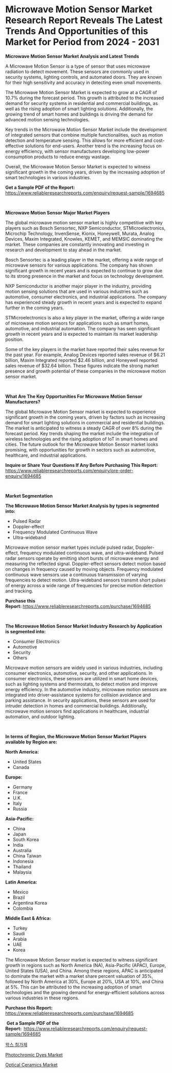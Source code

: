 <p><h1>Microwave Motion Sensor Market Research Report Reveals The Latest Trends And Opportunities of this Market for Period from 2024 - 2031</h1></p><p><strong>Microwave Motion Sensor Market Analysis and Latest Trends</strong></p>
<p><p>A Microwave Motion Sensor is a type of sensor that uses microwave radiation to detect movement. These sensors are commonly used in security systems, lighting controls, and automated doors. They are known for their high sensitivity and accuracy in detecting even small movements.</p><p>The Microwave Motion Sensor Market is expected to grow at a CAGR of 10.7% during the forecast period. This growth is attributed to the increased demand for security systems in residential and commercial buildings, as well as the rising adoption of smart lighting solutions. Additionally, the growing trend of smart homes and buildings is driving the demand for advanced motion sensing technologies.</p><p>Key trends in the Microwave Motion Sensor Market include the development of integrated sensors that combine multiple functionalities, such as motion detection and temperature sensing. This allows for more efficient and cost-effective solutions for end-users. Another trend is the increasing focus on energy efficiency, with sensor manufacturers developing low-power consumption products to reduce energy wastage.</p><p>Overall, the Microwave Motion Sensor Market is expected to witness significant growth in the coming years, driven by the increasing adoption of smart technologies in various industries.</p></p>
<p><strong>Get a Sample PDF of the Report:&nbsp;</strong> <a href="https://www.reliableresearchreports.com/enquiry/request-sample/1694685">https://www.reliableresearchreports.com/enquiry/request-sample/1694685</a></p>
<p>&nbsp;</p>
<p><strong>Microwave Motion Sensor Major Market Players</strong></p>
<p><p>The global microwave motion sensor market is highly competitive with key players such as Bosch Sensortec, NXP Semiconductor, STMicroelectronics, Microchip Technology, InvenSense, Kionix, Honeywell, Murata, Analog Devices, Maxim Integrated, Knowles, KEMET, and MEMSIC dominating the market. These companies are constantly innovating and investing in research and development to stay ahead in the market.</p><p>Bosch Sensortec is a leading player in the market, offering a wide range of microwave sensors for various applications. The company has shown significant growth in recent years and is expected to continue to grow due to its strong presence in the market and focus on technology development.</p><p>NXP Semiconductor is another major player in the industry, providing motion sensing solutions that are used in various industries such as automotive, consumer electronics, and industrial applications. The company has experienced steady growth in recent years and is expected to expand further in the coming years.</p><p>STMicroelectronics is also a key player in the market, offering a wide range of microwave motion sensors for applications such as smart homes, automotive, and industrial automation. The company has seen significant growth in recent years and is expected to maintain its market leadership position.</p><p>Some of the key players in the market have reported their sales revenue for the past year. For example, Analog Devices reported sales revenue of $6.21 billion, Maxim Integrated reported $2.46 billion, and Honeywell reported sales revenue of $32.64 billion. These figures indicate the strong market presence and growth potential of these companies in the microwave motion sensor market.</p></p>
<p>&nbsp;</p>
<p><strong>What Are The Key Opportunities For Microwave Motion Sensor Manufacturers?</strong></p>
<p><p>The global Microwave Motion Sensor market is expected to experience significant growth in the coming years, driven by factors such as increasing demand for smart lighting solutions in commercial and residential buildings. The market is anticipated to witness a steady CAGR of over 8% during the forecast period. Key trends shaping the market include the integration of wireless technologies and the rising adoption of IoT in smart homes and cities. The future outlook for the Microwave Motion Sensor market looks promising, with opportunities for growth in sectors such as automotive, healthcare, and industrial applications.</p></p>
<p><strong>Inquire or Share Your Questions If Any Before Purchasing This Report:</strong> <a href="https://www.reliableresearchreports.com/enquiry/pre-order-enquiry/1694685">https://www.reliableresearchreports.com/enquiry/pre-order-enquiry/1694685</a></p>
<p>&nbsp;</p>
<p><strong>Market Segmentation</strong></p>
<p><strong>The Microwave Motion Sensor Market Analysis by types is segmented into:</strong></p>
<p><ul><li>Pulsed Radar</li><li>Doppler-effect</li><li>Frequency Modulated Continuous Wave</li><li>Ultra-wideband</li></ul></p>
<p><p>Microwave motion sensor market types include pulsed radar, Doppler-effect, frequency modulated continuous wave, and ultra-wideband. Pulsed radar sensors operate by emitting short bursts of microwave energy and measuring the reflected signal. Doppler-effect sensors detect motion based on changes in frequency caused by moving objects. Frequency modulated continuous wave sensors use a continuous transmission of varying frequencies to detect motion. Ultra-wideband sensors transmit short pulses of energy across a wide range of frequencies for precise motion detection and tracking.</p></p>
<p><strong>Purchase this Report:&nbsp;</strong><a href="https://www.reliableresearchreports.com/purchase/1694685">https://www.reliableresearchreports.com/purchase/1694685</a></p>
<p>&nbsp;</p>
<p><strong>The Microwave Motion Sensor Market Industry Research by Application is segmented into:</strong></p>
<p><ul><li>Consumer Electronics</li><li>Automotive</li><li>Security</li><li>Others</li></ul></p>
<p><p>Microwave motion sensors are widely used in various industries, including consumer electronics, automotive, security, and other applications. In consumer electronics, these sensors are utilized in smart home devices, such as lighting systems and thermostats, to detect motion and improve energy efficiency. In the automotive industry, microwave motion sensors are integrated into driver-assistance systems for collision avoidance and parking assistance. In security applications, these sensors are used for intruder detection in homes and commercial buildings. Additionally, microwave motion sensors find applications in healthcare, industrial automation, and outdoor lighting.</p></p>
<p>&nbsp;</p>
<p><strong>In terms of Region, the Microwave Motion Sensor Market Players available by Region are:</strong></p>
<p>
    <p> <strong> North America: </strong>
        <ul>
            <li>United States</li>
            <li>Canada</li>
        </ul>
        </p> 
    <p> <strong> Europe: </strong>
        <ul>
            <li>Germany</li>
            <li>France</li>
            <li>U.K.</li>
            <li>Italy</li>
            <li>Russia</li>
        </ul>
        </p> 
    <p> <strong> Asia-Pacific: </strong>
        <ul>
            <li>China</li>
            <li>Japan</li>
            <li>South Korea</li>
            <li>India</li>
            <li>Australia</li>
            <li>China Taiwan</li>
            <li>Indonesia</li>
            <li>Thailand</li>
            <li>Malaysia</li>
        </ul>
        </p> 
    <p> <strong> Latin America: </strong>
        <ul>
            <li>Mexico</li>
            <li>Brazil</li>
            <li>Argentina Korea</li>
            <li>Colombia</li>
        </ul>
        </p> 
    <p> <strong> Middle East & Africa: </strong>
        <ul>
            <li>Turkey</li>
            <li>Saudi</li>
            <li>Arabia</li>
            <li>UAE</li>
            <li>Korea</li>
        </ul>
    </p>
    </p>
<p><p>The Microwave Motion Sensor market is expected to witness significant growth in regions such as North America (NA), Asia-Pacific (APAC), Europe, United States (USA), and China. Among these regions, APAC is anticipated to dominate the market with a market share percent valuation of 35%, followed by North America at 30%, Europe at 20%, USA at 10%, and China at 5%. This can be attributed to the increasing adoption of smart technologies and the growing demand for energy-efficient solutions across various industries in these regions.</p></p>
<p><strong>Purchase this Report: </strong><a href="https://www.reliableresearchreports.com/purchase/1694685">https://www.reliableresearchreports.com/purchase/1694685</a></p>
<p>&nbsp;<strong>Get a Sample PDF of the Report:&nbsp;&nbsp;</strong><a href="https://www.reliableresearchreports.com/enquiry/request-sample/1694685">https://www.reliableresearchreports.com/enquiry/request-sample/1694685</a></p>
<p><strong></strong></p>
<p><p><a href="https://github.com/qpfbabw35734906/Market-Research-Report-List-1/blob/main/89262589557.md">왁스 첨가제</a></p><p><a href="https://carnation-joke-41f.notion.site/Photochromic-Dyes-Market-Analysis-Examines-its-Scope-on-Growth-Opportunities-and-Forecasted-Trends--b9ec662bf0614998bcbfbe95e0dbe5aa">Photochromic Dyes Market</a></p><p><a href="https://adventurous-uranium-ef9.notion.site/Optical-Ceramics-Market-Size-Growing-and-Forecasted-for-period-from-2024-2031-and-provides-complet-f4d7fd47c3d841ddacbfd02bdf183f23">Optical Ceramics Market</a></p></p>
